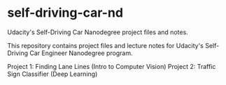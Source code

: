 # self-driving-car-nd

Udacity's Self-Driving Car Nanodegree project files and notes.

This repository contains project files and lecture notes for Udacity's Self-Driving Car Engineer Nanodegree program.

Project 1: Finding Lane Lines (Intro to Computer Vision)
Project 2: Traffic Sign Classifier (Deep Learning)
